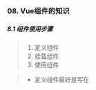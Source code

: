 ### 08. Vue组件的知识

##### 8.1 组件使用步骤

> 1. 定义组件
> 2. 挂载组件
> 3. 使用组件

> - 定义组件最好是写在<script>之外，而且要加上独一无二的ID
> - 组件里面只能有一个根标签

```html
    <template id="test">
    <div>
        <ul>
            <li>1</li>
            <li>2</li>
            <li>3</li>
        </ul>
    </div>
</template>
```

> 组件要挂载在Vue实例上，最好还要提前定义一个对象存储起来

```js
 <script>
        let son = {
            template: '#test'
        }
        let vm = new Vue({
            el: "#app",
            components: {
                son,//这里是es6的写法，son:son可以简写为son
            }
        })
    </script>
```

> 使用对象

```html
<div id="app">
        <son></son>
        <son></son>
    </div>
```

> 最终的结果

![image-20200117160122166](C:\Users\王雨波\AppData\Roaming\Typora\typora-user-images\image-20200117160122166.png)

##### 8.2 子组件中的data

> 子组件中的data必须是一个函数，且必须要return一个对象
>
> 标准写法：

```js
let son = {
            template: '#test',
            data() {
                return {
                    arr: [1, 2, 3, 4, 5]
                }
            }
        }
```

> 在Vue开发工具中查看子组件data的返回值

<img src="C:\Users\王雨波\AppData\Roaming\Typora\typora-user-images\image-20200117161603702.png" alt="image-20200117161603702" style="zoom:67%;" />

> 复用同一子组件时，某一个子组件中data数据的修改不会改变其他子组件

> 修改第一个子组件的name

<img src="C:\Users\王雨波\AppData\Roaming\Typora\typora-user-images\image-20200117163210925.png" alt="image-20200117163210925" style="zoom: 67%;" />

> 第二个子组件的name没有改变

<img src="C:\Users\王雨波\AppData\Roaming\Typora\typora-user-images\image-20200117163143185.png" alt="image-20200117163143185" style="zoom:67%;" />

##### 8.3 父子组件传值--父传子

> - 属性传值法
> - props是子组件用来接收父组件传值的接口

> 这是父组件中要传给子组件的信息

```js
  msg: "我是父组件中携带的数据",
```

> 子组件中动态绑定

```html
<son :message="msg"></son>
```

> 子组件接收绑定的变量

```js
 let son = {
            template: '#test',
            props: ['message']
        }
```

> 查看结果

<img src="C:\Users\王雨波\AppData\Roaming\Typora\typora-user-images\image-20200117164630141.png" alt="image-20200117164630141" style="zoom: 67%;" />

> - 用数组接收表示对接收的数据不做任何修改
> - 如果要对传入的数据进行筛选,就需要用到对象格式

> 现在父组件中的数据

```js
 data: {
                msg1: "我是第一条数据",
                msg2: 2,
            },
```

> 子组件动态绑定两条数据

```HTML
<son :message1="msg1" :message2="msg2"></son>
```

> 子组件对每条数据的限制

```js
 props: {
                message1: {
                    type: Number,
                },
                message2: {
                    type: Number,
                }
            }
```

<img src="C:\Users\王雨波\AppData\Roaming\Typora\typora-user-images\image-20200117170326495.png" alt="image-20200117170326495" style="zoom:67%;" />

![image-20200117170336183](C:\Users\王雨波\AppData\Roaming\Typora\typora-user-images\image-20200117170336183.png)

> 数据虽然还有, 但是报错了, 第一条数据不符合格式

> 子组件中能做出的限制和反映 : 
>
> default>>>当没有传递数据时生效, 可以当成默认传递的数据
>
> ![image-20200117170905481](C:\Users\王雨波\AppData\Roaming\Typora\typora-user-images\image-20200117170905481.png)

